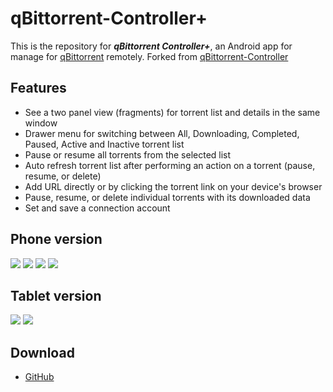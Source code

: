 qBittorrent-Controller+
==================

This is the repository for **_qBittorrent Controller+_**, an Android app for manage for [qBittorrent](http://www.qbittorrent.org/) remotely. Forked from [qBittorrent-Controller](https://github.com/lgallard/qBittorrent-Controller)

## Features

* See a two panel view (fragments) for torrent list and details in the same window
* Drawer menu for switching between All, Downloading, Completed, Paused, Active and Inactive torrent list
* Pause or resume all torrents from the selected list
* Auto refresh torrent list after performing an action on a torrent (pause, resume, or delete) 
* Add URL directly or by clicking the torrent link on your device's browser
* Pause, resume, or delete individual torrents with its downloaded data
* Set and save a connection account

## Phone version
![](https://github.com/lgallard/lgallard.github.io/blob/master/images/qbc-phone-list.png)
![](https://github.com/lgallard/lgallard.github.io/blob/master/images/qbc-phone-torrentdetails.png)
![](https://github.com/lgallard/lgallard.github.io/blob/master/images/qbc-phone-list-dark.png)
![](https://github.com/lgallard/lgallard.github.io/blob/master/images/qbc-phone-list-detail-dark.png)

## Tablet version
![](https://github.com/lgallard/lgallard.github.io/blob/master/images/qbc-tablet-list.png)
![](https://github.com/lgallard/lgallard.github.io/blob/master/images/qbc-tablet-list-dark_o.png)

## Download
* [GitHub](https://github.com/FFDA/qBittorrent-Controller/releases)
